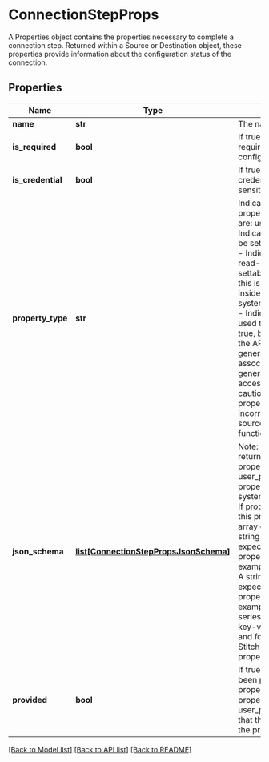 # ConnectionStepProps

A Properties object contains the properties necessary to complete a connection step. Returned within a Source or Destination object, these properties provide information about the configuration status of the connection.
## Properties
Name | Type | Description | Notes
------------ | ------------- | ------------- | -------------
**name** | **str** | The name of the property. | [optional]
**is_required** | **bool** | If true, the property is required for complete configuration. | [optional]
**is_credential** | **bool** | If true, the property is a credential or otherwise sensitive data.  | [optional]
**property_type** | **str** | Indicates the type of the property. Possible values are: user_provided - Indicates the property must be set by the user. read_only - Indicates the property is read-only and is not settable by the  Generally, this is an internal field set inside of Stitch. system_provided_by_default - Indicates the property used to be system_provided: true, but can now be set by the API consumer. These are generally properties associated with OAuth for generating refresh and access tokens. Note: Use caution when setting these properties, as using incorrect values can put the source into a non-functioning state.  | [optional]
**json_schema** | [**list[ConnectionStepPropsJsonSchema]**](ConnectionStepPropsJsonSchema.md) | Note: Data will only be returned for this array if property_type: user_provided or property_type: system_provided_by_default. If property_type: read_only, this property will be null. An array containing: type - A string indicating the expected data type of the property’s value. For example: boolean pattern - A string indicating the expected pattern of the property’s value. For example: ^\\\\d+$ anyOf - A series of arrays containing key-value pairs for the type and format combinations Stitch will accept as the property’s value  | [optional]
**provided** | **bool** | If true, the property has been provided. For properties where property_type: user_provided, this indicates that the user has provided the property.  | [optional]

[[Back to Model list]](../README.md#documentation-for-models) [[Back to API list]](../README.md#documentation-for-api-endpoints) [[Back to README]](../README.md)


